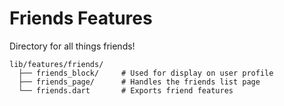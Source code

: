 # Friends Features
Directory for all things friends!

```
lib/features/friends/
  ├── friends_block/     # Used for display on user profile
  ├── friends_page/      # Handles the friends list page
  └── friends.dart       # Exports friend features
```